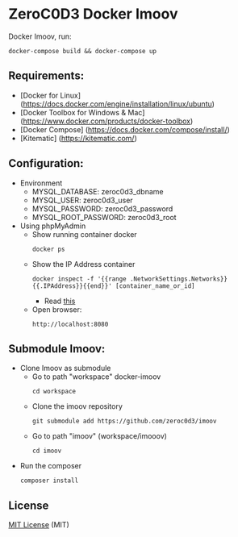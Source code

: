 # ZeroC0D3 Docker Imoov

Docker Imoov, run:
```
docker-compose build && docker-compose up
```

## Requirements:
   * [Docker for Linux] (https://docs.docker.com/engine/installation/linux/ubuntu)
   * [Docker Toolbox for Windows & Mac] (https://www.docker.com/products/docker-toolbox)
   * [Docker Compose] (https://docs.docker.com/compose/install/) 
   * [Kitematic] (https://kitematic.com/) 

## Configuration:
   * Environment
     - MYSQL_DATABASE: zeroc0d3_dbname
     - MYSQL_USER: zeroc0d3_user
     - MYSQL_PASSWORD: zeroc0d3_password
     - MYSQL_ROOT_PASSWORD: zeroc0d3_root
   * Using phpMyAdmin
     - Show running container docker
       ```
       docker ps
       ```
     - Show the IP Address container
       ```
       docker inspect -f '{{range .NetworkSettings.Networks}}{{.IPAddress}}{{end}}' [container_name_or_id]
       ```
       * Read [this](http://stackoverflow.com/questions/17157721/getting-a-docker-containers-ip-address-from-the-host)
     - Open browser: 
       ```
       http://localhost:8080
       ```

## Submodule Imoov:
   * Clone Imoov as submodule
     - Go to path "workspace" docker-imoov
       ```
       cd workspace
       ```  
     - Clone the imoov repository
       ``` 
       git submodule add https://github.com/zeroc0d3/imoov
       ```
     - Go to path "imoov" (workspace/imooov)
       ```
       cd imoov
       ```
   * Run the composer
     ``` 
     composer install
     ```
       
## License
[MIT License](https://github.com/zeroc0d3/docker-imoov/blob/master/LICENSE) (MIT)
